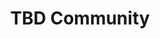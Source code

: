 ---
title: TBD Community
url: 'https://www.tbd.community/'
categories:
  - 1fcc2840-32ba-44fb-9b99-efe4d1397ff4
countries:
  - de
tags:
  - jobs
  - business
description: >
  More than 3,000 impact-driven companies and organisations use tbd* to look for
  new team members, in English and German but many of the jobs are in Germany.
image: null
blueprint: action

---